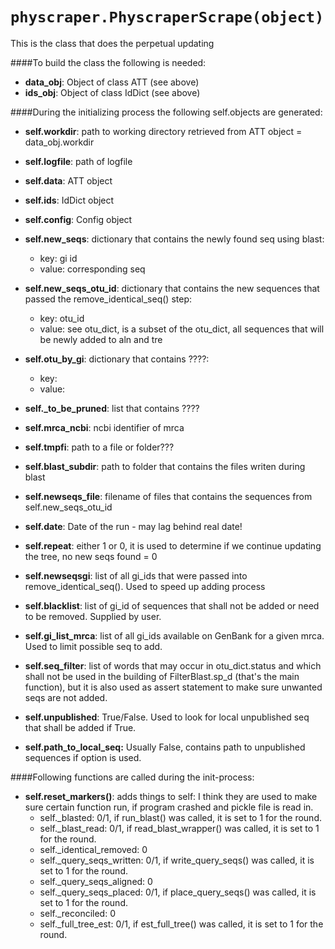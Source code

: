`physcraper.PhyscraperScrape(object)`
=====================================================

This is the class that does the perpetual updating

####To build the class the following is needed:

  * **data_obj**: Object of class ATT (see above)
  * **ids_obj**: Object of class IdDict (see above)

####During the initializing process the following self.objects are generated:

  * **self.workdir**: path to working directory retrieved from ATT object = data_obj.workdir
  * **self.logfile**: path of logfile
  * **self.data**: ATT object
  * **self.ids**: IdDict object
  * **self.config**: Config object
  * **self.new_seqs**: dictionary that contains the newly found seq using blast:
    * key: gi id
    * value: corresponding seq
  * **self.new_seqs_otu_id**: dictionary that contains the new sequences that passed the remove_identical_seq() step:
    * key: otu_id
    * value: see otu_dict, is a subset of the otu_dict, all sequences that will be newly added to aln and tre
  * **self.otu_by_gi**: dictionary that contains ????:
    * key:
    * value:
  * **self._to_be_pruned**: list that contains ????
  * **self.mrca_ncbi**: ncbi identifier of mrca

  * **self.tmpfi**: path to a file or folder???
  * **self.blast_subdir**: path to folder that contains the files writen during blast

  * **self.newseqs_file**: filename of files that contains the sequences from self.new_seqs_otu_id
  * **self.date**: Date of the run - may lag behind real date!
  * **self.repeat**: either 1 or 0, it is used to determine if we continue updating the tree, no new seqs found = 0
  * **self.newseqsgi**: list of all gi_ids that were passed into remove_identical_seq(). Used to speed up adding process
  * **self.blacklist**: list of gi_id of sequences that shall not be added or need to be removed. Supplied by user.
  * **self.gi_list_mrca**: list of all gi_ids available on GenBank for a given mrca. Used to limit possible seq to add.
  * **self.seq_filter**: list of words that may occur in otu_dict.status and which shall not be used
                in the building of FilterBlast.sp_d (that's the main function), but it is also used as assert
                statement to make sure unwanted seqs are not added.
  * **self.unpublished**: True/False. Used to look for local unpublished seq that shall be added if True.
  * **self.path_to_local_seq:** Usually False, contains path to unpublished sequences if option is used.

####Following functions are called during the init-process:
* **self.reset_markers()**: 
     adds things to self: I think they are used to make sure certain function run, if program crashed and pickle file is read in.
    * self._blasted: 0/1, if run_blast() was called, it is set to 1 for the round.
    * self._blast_read: 0/1, if read_blast_wrapper() was called, it is set to 1 for the round.
    * self._identical_removed: 0
    * self._query_seqs_written: 0/1, if write_query_seqs() was called, it is set to 1 for the round.
    * self._query_seqs_aligned: 0
    * self._query_seqs_placed: 0/1, if place_query_seqs() was called, it is set to 1 for the round.
    * self._reconciled: 0
    * self._full_tree_est: 0/1, if est_full_tree() was called, it is set to 1 for the round.
  